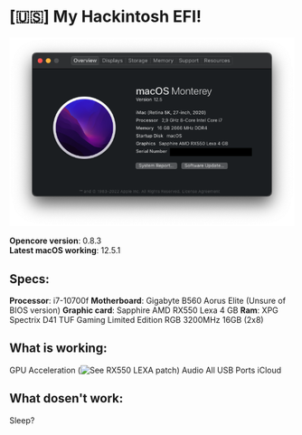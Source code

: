 # [🇺🇸] My Hackintosh EFI!

![About](https://raw.githubusercontent.com/ina-lol/B560-Elite-Hackintosh-EFI/main/Images/Screen%20Shot%202022-07-26%20at%2023.44.13.png)

**Opencore version**: 0.8.3<br>
**Latest macOS working**: 12.5.1

## Specs:

**Processor**: i7-10700f
**Motherboard**: Gigabyte B560 Aorus Elite (Unsure of BIOS version)
**Graphic card**: Sapphire AMD RX550 Lexa 4 GB
**Ram**: XPG Spectrix D41 TUF Gaming Limited Edition RGB 3200MHz 16GB (2x8)

## What is working:

GPU Acceleration (![See RX550 LEXA patch]())
Audio
All USB Ports
iCloud

## What dosen't work:

Sleep?

